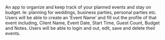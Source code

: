 An app to organize and keep track of your planned events and stay on budget. Ie: planning for weddings, business parties, personal parties etc. Users will be able to create an ‘Event Name’ and fill out the profile of that event including, Client Name, Event Date, Start Time, Guest Count, Budget and Notes. Users will be able to login and out, edit, save and delete their events.
